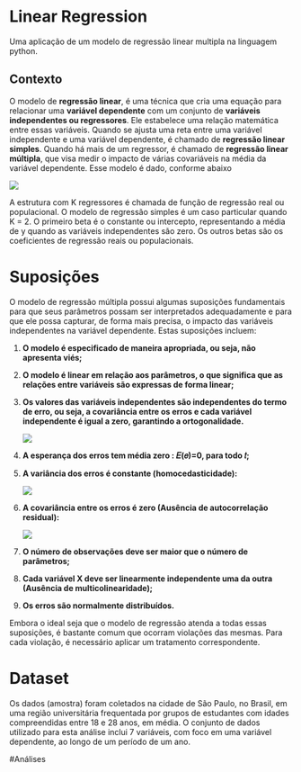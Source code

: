 # Linear Regression
Uma aplicação de um modelo de regressão linear multipla na linguagem python.
## Contexto
O modelo de **regressão linear**, é uma técnica que 
cria uma equação para relacionar uma **variável 
dependente** com um conjunto de **variáveis 
independentes ou regressores**. Ele estabelece uma 
relação matemática entre essas variáveis. Quando 
se ajusta uma reta entre uma variável independente 
e uma variável dependente, é chamado de **regressão 
linear simples**. Quando há mais de um regressor, é 
chamado de **regressão linear múltipla**, que visa 
medir o impacto de várias covariáveis na média da 
variável dependente. Esse modelo é dado, conforme abaixo

![](https://miro.medium.com/v2/resize:fit:640/format:webp/1*L0zwAQ0PTDAEB4ubsE0l2Q.png)

A estrutura com K regressores é chamada de função de regressão real ou populacional. O modelo de regressão simples é um caso particular quando K = 2. O primeiro beta é o constante ou intercepto, representando a média de y quando as variáveis independentes são zero. Os outros betas são os coeficientes de regressão reais ou populacionais.

# Suposições

O modelo de regressão múltipla possui algumas suposições fundamentais para que seus parâmetros possam ser interpretados adequadamente e para que ele possa capturar, de forma mais precisa, o impacto das variáveis independentes na variável dependente. Estas suposições incluem:

1. **O modelo é especificado de maneira apropriada, ou seja, não apresenta viés;**

2. **O modelo é linear em relação aos parâmetros, o que significa que as relações entre variáveis são expressas de forma linear;**

3. **Os valores das variáveis independentes são independentes do termo de erro, ou seja, a covariância entre os erros e cada variável independente é igual a zero, garantindo a ortogonalidade.**

    ![](https://miro.medium.com/v2/resize:fit:640/format:webp/1*daaDUmH__JvAl4LAyFg0QA.png)

4. **A esperança dos erros tem média zero : 𝐸(𝑒)=0, para todo 𝑡;**

5. **A variância dos erros é constante (homocedasticidade):**

    ![](https://miro.medium.com/v2/resize:fit:230/format:webp/1*JRg1wzzRinYow2THN5Qcvw.png)
6. **A covariância entre os erros é zero (Ausência de autocorrelação residual):**

    ![](https://miro.medium.com/v2/resize:fit:262/format:webp/1*aoHdVzbqanJD5I1RIC1C6A.png)
7. **O número de observações deve ser maior que o número de parâmetros;**

8. **Cada variável X deve ser linearmente independente uma da outra (Ausência de multicolinearidade);**

9. **Os erros são normalmente distribuídos.**

Embora o ideal seja que o modelo de regressão atenda a todas essas suposições, é bastante comum que ocorram violações das mesmas. Para cada violação, é necessário aplicar um tratamento correspondente.


# Dataset
Os dados (amostra) foram coletados na cidade de São Paulo, no Brasil, em uma região universitária frequentada por grupos de estudantes com idades compreendidas entre 18 e 28 anos, em média. O conjunto de dados utilizado para esta análise inclui 7 variáveis, com foco em uma variável dependente, ao longo de um período de um ano.

#Análises
